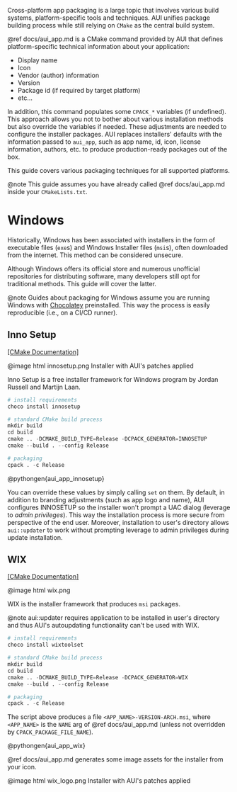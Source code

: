 Cross-platform app packaging is a large topic that involves various build systems, platform-specific tools and
techniques. AUI unifies package building process while still relying on `CMake` as the central build system.

@ref docs/aui_app.md is a CMake command provided by AUI that defines platform-specific technical information about your
application:
- Display name
- Icon
- Vendor (author) information
- Version
- Package id (if required by target platform)
- etc...

In addition, this command populates some `CPACK_*` variables (if undefined). This approach allows you not to bother about
various installation methods but also override the variables if needed. These adjustments are needed to configure the
installer packages. AUI replaces installers' defaults with the information passed to `aui_app`, such as app name, id,
icon, license information, authors, etc. to produce production-ready packages out of the box.

This guide covers various packaging techniques for all supported platforms.

@note
This guide assumes you have already called @ref docs/aui_app.md inside your `CMakeLists.txt`.

# Windows

Historically, Windows has been associated with installers in the form of executable files (`exe`s) and Windows Installer
files (`msi`s), often downloaded from the internet. This method can be considered unsecure.

Although Windows offers its official store and numerous unofficial repositories for distributing software, many
developers still opt for traditional methods. This guide will cover the latter.

@note
Guides about packaging for Windows assume you are running Windows with [Chocolatey](https://community.chocolatey.org/)
preinstalled. This way the process is easily reproducible (i.e., on a CI/CD runner).

## Inno Setup

[\[CMake Documentation\]](https://cmake.org/cmake/help/latest/cpack_gen/innosetup.html)

@image html innosetup.png Installer with AUI's patches applied

Inno Setup is a free installer framework for Windows program by Jordan Russell and Martijn Laan.

```python
# install requirements
choco install innosetup

# standard CMake build process
mkdir build
cd build
cmake .. -DCMAKE_BUILD_TYPE=Release -DCPACK_GENERATOR=INNOSETUP
cmake --build . --config Release

# packaging
cpack . -c Release
```
@pythongen{aui_app_innosetup}

You can override these values by simply calling `set` on them. By default, in addition to branding adjustments (such as
app logo and name), AUI configures INNOSETUP so the installer won't prompt a UAC dialog (leverage to _admin
privileges_). This way the installation process is more secure from perspective of the end user. Moreover, installation
to user's directory allows `aui::updater` to work without prompting leverage to admin privileges during update installation.

## WIX

[\[CMake Documentation\]](https://cmake.org/cmake/help/latest/cpack_gen/wix.html)

@image html wix.png

WIX is the installer framework that produces `msi` packages.

@note
aui::updater requires application to be installed in user's directory and thus AUI's autoupdating functionality can't be
used with WIX.

```python
# install requirements
choco install wixtoolset

# standard CMake build process
mkdir build
cd build
cmake .. -DCMAKE_BUILD_TYPE=Release -DCPACK_GENERATOR=WIX
cmake --build . --config Release

# packaging
cpack . -c Release
```

The script above produces a file `<APP_NAME>-VERSION-ARCH.msi`, where `<APP_NAME>` is the `NAME` arg of
@ref docs/aui_app.md (unless not overridden by `CPACK_PACKAGE_FILE_NAME`).

@pythongen{aui_app_wix}

@ref docs/aui_app.md generates some image assets for the installer from your icon.

@image html wix_logo.png Installer with AUI's patches applied
